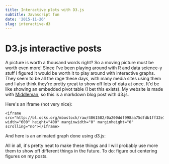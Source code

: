 ```yaml
---
title: Interactive plots with D3.js
subtitle: Javascript fun
date: '2015-11-26'
slug: interactive-d3
---
```


# D3.js interactive posts

A picture is worth a thousand words right? So a moving picture must be worth
even more! Since I've been playing around with R and data science-y stuff I
figured it would be worth it to play around with interactive graphs. They seem
to be all the rage these days, with many media sites using them and I also
think they're pretty great to show off lots of data at once. It'd be like
showing an embedded pivot table (I bet this exists). My website is made with
[Middleman][1], so this is a markdown blog post with d3.js.

Here's an iframe (not very nice):

```
<iframe src="http://bl.ocks.org/mbostock/raw/4061502/0a200ddf998aa75dfdb1ff32e16b680a15e5cb01/" 
width="600" height="400" marginwidth="0" marginheight="0" scrolling="no"></iframe>
```

And here is an animated graph done using d3.js:

All in all, it's pretty neat to make these things and I will probably use more
them to show off different things in the future. To do: figure out centering
figures on my posts.

[1]: http://middlemanapp.com
